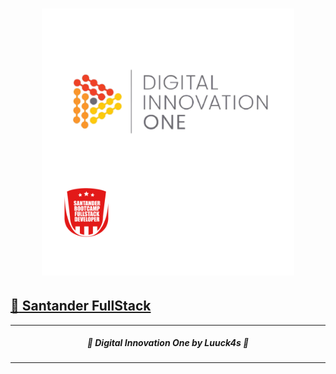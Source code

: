 <h1  align="center">
<img  alt="digitalInnovation"  title="#digitalInnovation"  src="https://github.com/Luuck4s/DigitalInnovation/blob/main/.github/banner.png?raw=true"  width="80%" />
</h1>

## [:tada: Santander FullStack](https://github.com/Luuck4s/DigitalInnovation/tree/main/SantanderFullStack)

---

<h5 align="center"> 🚀  Digital Innovation One by Luuck4s 💜 </h5>

---
